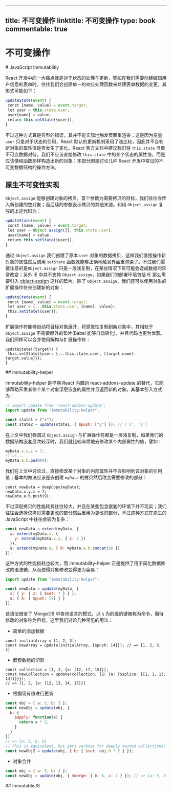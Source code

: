 
---
title: 不可变操作
linktitle: 不可变操作
type: book
commentable: true
---

# 不可变操作

# JavaScript Immutablitiy

React 开发中的一大痛点就是对于状态的处理与更新，譬如在我们需要创建编辑用户信息的表单时，往往我们会创建单一的响应处理函数来处理表单数据的变更，其形式可能如下：

```js
updateState(event) {
 const {name, value} = event.target;
 let user = this.state.user;
 user[name] = value;
 return this.setState({user});
}
```

不过这种方式算是典型的错误，其并不能实际地触发页面重渲染；这是因为变量 `user` 只是对于状态的引用，React 默认的更新机制采用了浅比较，因此并不会判断对象的属性值是否发生了变化。React 官方文档中建议我们将 `this.state` 当做不可变数据对待，我们不应该直接修改 `this.state` 中的某个状态的属性值，而是应该像纯函数那样构造出新的对象；本部分即是讨论几种 React 开发中常见的不可变数据结构的操作方法。

## 原生不可变性实现

`Object.assign` 能够创建对象的拷贝，首个参数为需要拷贝的目标，我们往往会传入新创建的空对象；而后续的参数表示拷贝的其他来源。利用 `Object.assign` 复写的上述代码为：

```js
updateState(event) {
 const {name, value} = event.target;
 let user = Object.assign({}, this.state.user);
 user[name] = value;
 return this.setState({user});
}
```

通过 `Object.assign` 我们创建了原本 `user` 对象的数据拷贝，这样我们直接操作新对象的属性然后调用 `setState` 函数就能够正确地触发界面重渲染了。不过我们需要注意的是`Object.assign` 只是一层浅复制，在某些情况下有可能会造成数据的异常改变；另外 IE 中并不支持 `Object.assign`，如果我们的部署环境包括 IE 那么需要引入 [object-assign](https://www.npmjs.com/package/object-assign) 这样的垫片。除了 `Object.assign`，我们还可以使用对象的扩展操作符来创建新的对象：

```js
updateState(event) {
 const {name, value} = event.target;
 let user = {...this.state.user, [name]: value};
 this.setState({user});
}
```

扩展操作符能够自动将目标对象展开，将原属性复制到新对象中，其相较于 `Object.assign` 不需要额外的垫片(Babel 能够自动转化)，并且代码也更为优雅。我们同样可以合并使用解构与扩展操作符：

```
updateState({target}) {
 this.setState({user: {...this.state.user, [target.name]: target.value}});
}
```

## immutability-helper

immutability-helper 是早期 React 内置的 react-addons-update 的替代，它能够帮助开发者修个某个对象深层嵌套的属性并且返回新的对象。其基本引入方式为：

```js
// import update from 'react-addons-update';
import update from "immutability-helper";

const state1 = ["x"];
const state2 = update(state1, { $push: ["y"] }); // ['x', 'y']
```

在上文中我们强调过 `Object.assign` 与扩展操作符都是一层浅复制，如果我们的数据结构嵌套层次较深时，我们就比较麻烦地去修改某个内部属性的值，譬如：

```js
myData.x.y.z = 7;
// or...
myData.a.b.push(9);
```

我们在上文中讨论过，直接修改某个对象的内部属性并不会影响到该对象的引用值；基本的做法应该是去创建 `myData` 的拷贝然后改变需要修改的部分：

```
const newData = deepCopy(myData);
newData.x.y.z = 7;
newData.a.b.push(9);
```

不过深层拷贝的性能耗费往往较大，并且在某些包含嵌套的环境下并不现实；我们往往会选择仅拷贝需要更改的部分然后重用为更改的部分，不过这种方式在原生的 JavaScript 中往往会较为复杂：

```js
const newData = extend(myData, {
  x: extend(myData.x, {
    y: extend(myData.x.y, { z: 7 })
  }),
  a: extend(myData.a, { b: myData.a.b.concat(9) })
});
```

这种方式的性能损耗也较大，而 immutability-helper 正是提供了用于简化数据修改的语法糖，从而使得对象修改变得更为容易：

```js
import update from "immutability-helper";

const newData = update(myData, {
  x: { y: { z: { $set: 7 } } },
  a: { b: { $push: [9] } }
});
```

该语法借鉴了 MongoDB 中查询语言的模式，以 `$` 为前缀的键被称为命令，而待修改的对象称为目标，这里我们讨论几种常见的用法：

- 简单的添加数据

```
const initialArray = [1, 2, 3];
const newArray = update(initialArray, {$push: [4]}); // => [1, 2, 3, 4]
```

- 嵌套数组的切割

```
const collection = [1, 2, {a: [12, 17, 15]}];
const newCollection = update(collection, {2: {a: {$splice: [[1, 1, 13, 14]]}}});
// => [1, 2, {a: [12, 13, 14, 15]}]
```

- 根据现有值进行更新

```js
const obj = { a: 5, b: 3 };
const newObj = update(obj, {
  b: {
    $apply: function(x) {
      return x * 2;
    }
  }
});
// => {a: 5, b: 6}
// This is equivalent, but gets verbose for deeply nested collections:
const newObj2 = update(obj, { b: { $set: obj.b * 2 } });
```

- 对象合并

```js
const obj = { a: 5, b: 3 };
const newObj = update(obj, { $merge: { b: 6, c: 7 } }); // => {a: 5, b: 6, c: 7}
```

## ImmutableJS

    